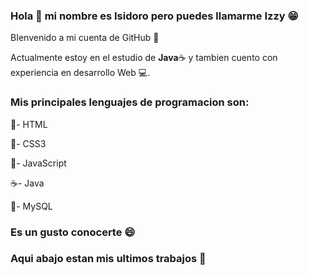 ### Hola 👋 mi nombre es Isidoro pero puedes llamarme Izzy 😁

BIenvenido a mi cuenta de GitHub 🙌

Actualmente estoy en el estudio de **Java**☕ y tambien cuento con experiencia en desarrollo Web 💻.

### Mis principales lenguajes de programacion son:

📕- HTML

📗- CSS3

📒- JavaScript

☕- Java

📘- MySQL

### Es un gusto conocerte 😄

### Aqui abajo estan mis ultimos trabajos 🤗
<!--
**IzzyGrant/IzzyGrant** is a ✨ _special_ ✨ repository because its `README.md` (this file) appears on your GitHub profile.

Here are some ideas to get you started:

- 🔭 I’m currently working on ...
- 🌱 I’m currently learning ...
- 👯 I’m looking to collaborate on ...
- 🤔 I’m looking for help with ...
- 💬 Ask me about ...
- 📫 How to reach me: ...
- 😄 Pronouns: ...
- ⚡ Fun fact: ...
-->

